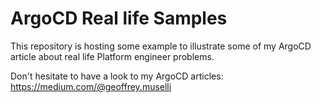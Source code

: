 # ArgoCD Real life Samples

This repository is hosting some example to illustrate some of my ArgoCD article about real life Platform engineer problems.

Don't hesitate to have a look to my ArgoCD articles: https://medium.com/@geoffrey.muselli
